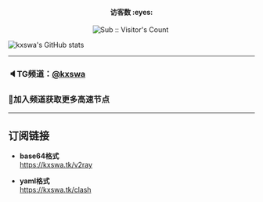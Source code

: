 <h4 align="center">访客数 :eyes:</h4>

<p align="center">
<img  src="https://profile-counter.glitch.me/kxswa_kxswa/count.svg" alt="Sub :: Visitor's Count" />
 <img width=0 height=0 src="https://profile-counter.glitch.me/kxswa/count.svg" alt="Leon406:: Visitor's Count" />
</p> 
  
![kxswa's GitHub stats](https://github-readme-stats.vercel.app/api?username=kxswa&show_icons=true&theme=radical)
  
***  
### 🔈TG频道：[@kxswa](https://t.me/kxswa/) 
### 🔔加入频道获取更多高速节点  
***  
## 订阅链接
- **base64格式**  
https://kxswa.tk/v2ray

- **yaml格式**  
https://kxswa.tk/clash
